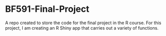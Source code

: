 # BF591-Final-Project
A repo created to store the code for the final project in the R course.
For this project, I am creating an R Shiny app that carries out a variety of functions. 

